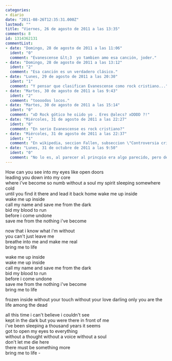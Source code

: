 ```yaml
---
categories:
- diario
date: "2011-08-26T12:35:31.000Z"
lastmod: ""
title: "Viernes, 26 de agosto de 2011 a las 13:35"
comments: 8
id: 1314362131
commentList:
- date: "Domingo, 28 de agosto de 2011 a las 11:06"
  ident: "0"
  comment: "Evanescense &lt;3  yo tambien amo esa canción, joder."
- date: "Domingo, 28 de agosto de 2011 a las 13:12"
  ident: "2"
  comment: "Esa canción es un verdadero clásico."
- date: "Lunes, 29 de agosto de 2011 a las 20:30"
  ident: "1"
  comment: "Y pensar que clasifican Evanescense como rock cristiano..."
- date: "Martes, 30 de agosto de 2011 a las 9:43"
  ident: "2"
  comment: "toooodos locos."
- date: "Martes, 30 de agosto de 2011 a las 15:14"
  ident: "0"
  comment: "xD Rock gótico he oiido yo . Eres @alecs? xDDDD ?!"
- date: "Miércoles, 31 de agosto de 2011 a las 22:27"
  ident: "0"
  comment: "En serio Evanescense es rock cristiano?"
- date: "Miércoles, 31 de agosto de 2011 a las 22:37"
  ident: "1"
  comment: "En wikipedia, seccion Fallen, subseccion \"Controversia cristiana\""
- date: "Lunes, 31 de octubre de 2011 a las 9:50"
  ident: "0"
  comment: "No lo es, al parecer al princpio era algo parecido, pero despois... cambiaron xD  \ny de hecho no le mola q le llamen así, y si buscas wikipedia/evanescense, t sale q es alterantive rock- gothic rock  \n  \nEvanescence was originally promoted in Christian stores. Later, the band made it clear they did not want to be considered part of the Christian rock genre, like fellow Wind-up Records artists Creed.[85] Terry Hemmings, CEO of Christian music distributor Provident, expressed puzzlement at the band\'s about-face, saying \"They clearly understood the album would be sold in these [Christian music] channels.\"[86] After many Christian stores began to remove the band\'s music from their shelves, Wind-up Records chairman Alan Meltzer then issued a press release in April 2003 requesting formally that they do this.[87] In 2006, Amy Lee told Billboard that she had opposed being identified as a \"Christian band\" from the beginning.[88]"
---
```


How can you see into my eyes like open doors   
leading you down into my core   
where i\'ve become so numb without a soul my spirit sleeping somewhere cold   
until you find it there and lead it back home wake me up inside   
wake me up inside   
call my name and save me from the dark   
bid my blood to run   
before i come undone   
save me from the nothing i\'ve become   
  
now that i know what i\'m without   
you can\'t just leave me   
breathe into me and make me real   
bring me to life   
  
wake me up inside   
wake me up inside   
call my name and save me from the dark   
bid my blood to run   
before i come undone   
save me from the nothing i\'ve become   
bring me to life   
  
frozen inside without your touch without your love darling only you are the life among the dead   
  
all this time i can\'t believe i couldn\'t see   
kept in the dark but you were there in front of me   
i\'ve been sleeping a thousand years it seems   
got to open my eyes to everything   
without a thought without a voice without a soul   
don\'t let me die here   
there must be something more   
bring me to life -